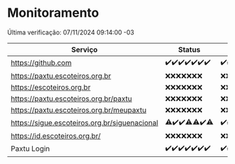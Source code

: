 # Monitoramento

Última verificação: 07/11/2024 09:14:00 -03

|Serviço|Status|Últimas 24h|
|---|---|---|
|https://github.com|<span title="2024-10-31: OK=23">✔️</span><span title="2024-11-01: OK=23">✔️</span><span title="2024-11-02: OK=23">✔️</span><span title="2024-11-03: OK=23">✔️</span><span title="2024-11-04: OK=23">✔️</span><span title="2024-11-05: OK=23">✔️</span><span title="2024-11-06: OK=11">✔️</span>|<span title="06/11/2024 09:15:00 -03 : 200">✔️</span><span title="06/11/2024 10:16:00 -03 : 200">✔️</span><span title="06/11/2024 11:07:00 -03 : 200">✔️</span><span title="06/11/2024 12:08:00 -03 : 200">✔️</span><span title="06/11/2024 13:09:00 -03 : 200">✔️</span><span title="06/11/2024 14:07:00 -03 : 200">✔️</span><span title="06/11/2024 15:10:00 -03 : 200">✔️</span><span title="06/11/2024 16:06:00 -03 : 200">✔️</span><span title="06/11/2024 17:09:00 -03 : 200">✔️</span><span title="06/11/2024 18:07:00 -03 : 200">✔️</span><span title="06/11/2024 19:07:00 -03 : 200">✔️</span><span title="06/11/2024 20:07:00 -03 : 200">✔️</span><span title="06/11/2024 21:40:00 -03 : 200">✔️</span><span title="06/11/2024 23:09:00 -03 : 200">✔️</span><span title="07/11/2024 00:15:00 -03 : 200">✔️</span><span title="07/11/2024 01:10:00 -03 : 200">✔️</span><span title="07/11/2024 02:08:00 -03 : 200">✔️</span><span title="07/11/2024 03:11:00 -03 : 200">✔️</span><span title="07/11/2024 04:08:00 -03 : 200">✔️</span><span title="07/11/2024 05:11:00 -03 : 200">✔️</span><span title="07/11/2024 06:08:00 -03 : 200">✔️</span><span title="07/11/2024 07:08:00 -03 : 200">✔️</span><span title="07/11/2024 08:06:00 -03 : 200">✔️</span><span title="07/11/2024 09:14:00 -03 : 200">✔️</span>|
|https://paxtu.escoteiros.org.br|<span title="2024-10-31: Falhas=23">❌</span><span title="2024-11-01: Falhas=23">❌</span><span title="2024-11-02: Falhas=23">❌</span><span title="2024-11-03: Falhas=23">❌</span><span title="2024-11-04: Falhas=23">❌</span><span title="2024-11-05: Falhas=23">❌</span><span title="2024-11-06: Falhas=11">❌</span>|<span title="06/11/2024 09:15:00 -03 : 403">❌</span><span title="06/11/2024 10:16:00 -03 : 403">❌</span><span title="06/11/2024 11:07:00 -03 : 403">❌</span><span title="06/11/2024 12:08:00 -03 : 403">❌</span><span title="06/11/2024 13:09:00 -03 : 403">❌</span><span title="06/11/2024 14:07:00 -03 : 403">❌</span><span title="06/11/2024 15:10:00 -03 : 403">❌</span><span title="06/11/2024 16:06:00 -03 : 403">❌</span><span title="06/11/2024 17:09:00 -03 : 403">❌</span><span title="06/11/2024 18:07:00 -03 : 403">❌</span><span title="06/11/2024 19:07:00 -03 : 403">❌</span><span title="06/11/2024 20:07:00 -03 : 403">❌</span><span title="06/11/2024 21:40:00 -03 : 403">❌</span><span title="06/11/2024 23:09:00 -03 : 403">❌</span><span title="07/11/2024 00:15:00 -03 : 403">❌</span><span title="07/11/2024 01:10:00 -03 : 403">❌</span><span title="07/11/2024 02:08:00 -03 : 403">❌</span><span title="07/11/2024 03:11:00 -03 : 403">❌</span><span title="07/11/2024 04:08:00 -03 : 403">❌</span><span title="07/11/2024 05:11:00 -03 : 403">❌</span><span title="07/11/2024 06:08:00 -03 : 403">❌</span><span title="07/11/2024 07:08:00 -03 : 403">❌</span><span title="07/11/2024 08:06:00 -03 : 403">❌</span><span title="07/11/2024 09:14:00 -03 : 403">❌</span>|
|https://escoteiros.org.br|<span title="2024-10-31: Falhas=23">❌</span><span title="2024-11-01: Falhas=23">❌</span><span title="2024-11-02: Falhas=23">❌</span><span title="2024-11-03: Falhas=23">❌</span><span title="2024-11-04: Falhas=23">❌</span><span title="2024-11-05: Falhas=23">❌</span><span title="2024-11-06: Falhas=11">❌</span>|<span title="06/11/2024 09:15:00 -03 : 403">❌</span><span title="06/11/2024 10:16:00 -03 : 403">❌</span><span title="06/11/2024 11:07:00 -03 : 403">❌</span><span title="06/11/2024 12:08:00 -03 : 403">❌</span><span title="06/11/2024 13:09:00 -03 : 403">❌</span><span title="06/11/2024 14:07:00 -03 : 403">❌</span><span title="06/11/2024 15:10:00 -03 : 403">❌</span><span title="06/11/2024 16:06:00 -03 : 403">❌</span><span title="06/11/2024 17:09:00 -03 : 403">❌</span><span title="06/11/2024 18:07:00 -03 : 403">❌</span><span title="06/11/2024 19:07:00 -03 : 403">❌</span><span title="06/11/2024 20:07:00 -03 : 403">❌</span><span title="06/11/2024 21:40:00 -03 : 403">❌</span><span title="06/11/2024 23:09:00 -03 : 403">❌</span><span title="07/11/2024 00:15:00 -03 : 403">❌</span><span title="07/11/2024 01:10:00 -03 : 403">❌</span><span title="07/11/2024 02:08:00 -03 : 403">❌</span><span title="07/11/2024 03:11:00 -03 : 403">❌</span><span title="07/11/2024 04:08:00 -03 : 403">❌</span><span title="07/11/2024 05:11:00 -03 : 403">❌</span><span title="07/11/2024 06:08:00 -03 : 403">❌</span><span title="07/11/2024 07:08:00 -03 : 403">❌</span><span title="07/11/2024 08:06:00 -03 : 403">❌</span><span title="07/11/2024 09:14:00 -03 : 403">❌</span>|
|https://paxtu.escoteiros.org.br/paxtu|<span title="2024-10-31: Falhas=23">❌</span><span title="2024-11-01: Falhas=23">❌</span><span title="2024-11-02: Falhas=23">❌</span><span title="2024-11-03: Falhas=23">❌</span><span title="2024-11-04: Falhas=23">❌</span><span title="2024-11-05: Falhas=23">❌</span><span title="2024-11-06: Falhas=11">❌</span>|<span title="06/11/2024 09:15:00 -03 : 403">❌</span><span title="06/11/2024 10:16:00 -03 : 403">❌</span><span title="06/11/2024 11:07:00 -03 : 403">❌</span><span title="06/11/2024 12:08:00 -03 : 403">❌</span><span title="06/11/2024 13:09:00 -03 : 403">❌</span><span title="06/11/2024 14:07:00 -03 : 403">❌</span><span title="06/11/2024 15:10:00 -03 : 403">❌</span><span title="06/11/2024 16:06:00 -03 : 403">❌</span><span title="06/11/2024 17:09:00 -03 : 403">❌</span><span title="06/11/2024 18:07:00 -03 : 403">❌</span><span title="06/11/2024 19:07:00 -03 : 403">❌</span><span title="06/11/2024 20:07:00 -03 : 403">❌</span><span title="06/11/2024 21:40:00 -03 : 403">❌</span><span title="06/11/2024 23:09:00 -03 : 403">❌</span><span title="07/11/2024 00:15:00 -03 : 403">❌</span><span title="07/11/2024 01:10:00 -03 : 403">❌</span><span title="07/11/2024 02:08:00 -03 : 403">❌</span><span title="07/11/2024 03:11:00 -03 : 403">❌</span><span title="07/11/2024 04:08:00 -03 : 403">❌</span><span title="07/11/2024 05:11:00 -03 : 403">❌</span><span title="07/11/2024 06:08:00 -03 : 403">❌</span><span title="07/11/2024 07:08:00 -03 : 403">❌</span><span title="07/11/2024 08:06:00 -03 : 403">❌</span><span title="07/11/2024 09:14:00 -03 : 403">❌</span>|
|https://paxtu.escoteiros.org.br/meupaxtu|<span title="2024-10-31: Falhas=23">❌</span><span title="2024-11-01: Falhas=23">❌</span><span title="2024-11-02: Falhas=23">❌</span><span title="2024-11-03: Falhas=23">❌</span><span title="2024-11-04: Falhas=23">❌</span><span title="2024-11-05: Falhas=23">❌</span><span title="2024-11-06: Falhas=11">❌</span>|<span title="06/11/2024 09:15:00 -03 : 403">❌</span><span title="06/11/2024 10:16:00 -03 : 403">❌</span><span title="06/11/2024 11:07:00 -03 : 403">❌</span><span title="06/11/2024 12:08:00 -03 : 403">❌</span><span title="06/11/2024 13:09:00 -03 : 403">❌</span><span title="06/11/2024 14:07:00 -03 : 403">❌</span><span title="06/11/2024 15:10:00 -03 : 403">❌</span><span title="06/11/2024 16:06:00 -03 : 403">❌</span><span title="06/11/2024 17:09:00 -03 : 403">❌</span><span title="06/11/2024 18:07:00 -03 : 403">❌</span><span title="06/11/2024 19:07:00 -03 : 403">❌</span><span title="06/11/2024 20:07:00 -03 : 403">❌</span><span title="06/11/2024 21:40:00 -03 : 403">❌</span><span title="06/11/2024 23:09:00 -03 : 403">❌</span><span title="07/11/2024 00:15:00 -03 : 403">❌</span><span title="07/11/2024 01:10:00 -03 : 403">❌</span><span title="07/11/2024 02:08:00 -03 : 403">❌</span><span title="07/11/2024 03:11:00 -03 : 403">❌</span><span title="07/11/2024 04:08:00 -03 : 403">❌</span><span title="07/11/2024 05:11:00 -03 : 403">❌</span><span title="07/11/2024 06:08:00 -03 : 403">❌</span><span title="07/11/2024 07:08:00 -03 : 403">❌</span><span title="07/11/2024 08:06:00 -03 : 403">❌</span><span title="07/11/2024 09:14:00 -03 : 403">❌</span>|
|https://sigue.escoteiros.org.br/siguenacional|<span title="2024-10-31: OK=22, Falhas=1">⚠️</span><span title="2024-11-01: OK=23">✔️</span><span title="2024-11-02: OK=23">✔️</span><span title="2024-11-03: OK=22, Falhas=1">⚠️</span><span title="2024-11-04: OK=22, Falhas=1">⚠️</span><span title="2024-11-05: OK=23">✔️</span><span title="2024-11-06: OK=10, Falhas=1">⚠️</span>|<span title="06/11/2024 09:15:00 -03 : 200">✔️</span><span title="06/11/2024 10:16:00 -03 : 200">✔️</span><span title="06/11/2024 11:07:00 -03 : 200">✔️</span><span title="06/11/2024 12:08:00 -03 : 200">✔️</span><span title="06/11/2024 13:09:00 -03 : 200">✔️</span><span title="06/11/2024 14:07:00 -03 : 200">✔️</span><span title="06/11/2024 15:10:00 -03 : 200">✔️</span><span title="06/11/2024 16:06:00 -03 : 200">✔️</span><span title="06/11/2024 17:09:00 -03 : 200">✔️</span><span title="06/11/2024 18:07:00 -03 : 200">✔️</span><span title="06/11/2024 19:07:00 -03 : 200">✔️</span><span title="06/11/2024 20:07:00 -03 : 200">✔️</span><span title="06/11/2024 21:40:00 -03 : 200">✔️</span><span title="06/11/2024 23:09:00 -03 : 200">✔️</span><span title="07/11/2024 00:15:00 -03 : 200">✔️</span><span title="07/11/2024 01:10:00 -03 : 200">✔️</span><span title="07/11/2024 02:08:00 -03 : 200">✔️</span><span title="07/11/2024 03:11:00 -03 : 200">✔️</span><span title="07/11/2024 04:08:00 -03 : 200">✔️</span><span title="07/11/2024 05:11:00 -03 : 200">✔️</span><span title="07/11/2024 06:08:00 -03 : 200">✔️</span><span title="07/11/2024 07:08:00 -03 : 200">✔️</span><span title="07/11/2024 08:06:00 -03 : 200">✔️</span><span title="07/11/2024 09:14:00 -03 : 200">✔️</span>|
|https://id.escoteiros.org.br/|<span title="2024-10-31: Falhas=23">❌</span><span title="2024-11-01: Falhas=23">❌</span><span title="2024-11-02: Falhas=23">❌</span><span title="2024-11-03: Falhas=23">❌</span><span title="2024-11-04: Falhas=23">❌</span><span title="2024-11-05: Falhas=23">❌</span><span title="2024-11-06: Falhas=11">❌</span>|<span title="06/11/2024 09:15:00 -03 : 403">❌</span><span title="06/11/2024 10:16:00 -03 : 403">❌</span><span title="06/11/2024 11:07:00 -03 : 403">❌</span><span title="06/11/2024 12:08:00 -03 : 403">❌</span><span title="06/11/2024 13:09:00 -03 : 403">❌</span><span title="06/11/2024 14:07:00 -03 : 403">❌</span><span title="06/11/2024 15:10:00 -03 : 403">❌</span><span title="06/11/2024 16:06:00 -03 : 403">❌</span><span title="06/11/2024 17:09:00 -03 : 403">❌</span><span title="06/11/2024 18:07:00 -03 : 403">❌</span><span title="06/11/2024 19:07:00 -03 : 403">❌</span><span title="06/11/2024 20:07:00 -03 : 403">❌</span><span title="06/11/2024 21:40:00 -03 : 403">❌</span><span title="06/11/2024 23:09:00 -03 : 403">❌</span><span title="07/11/2024 00:15:00 -03 : 403">❌</span><span title="07/11/2024 01:10:00 -03 : 403">❌</span><span title="07/11/2024 02:08:00 -03 : 403">❌</span><span title="07/11/2024 03:11:00 -03 : 403">❌</span><span title="07/11/2024 04:08:00 -03 : 403">❌</span><span title="07/11/2024 05:11:00 -03 : 403">❌</span><span title="07/11/2024 06:08:00 -03 : 403">❌</span><span title="07/11/2024 07:08:00 -03 : 403">❌</span><span title="07/11/2024 08:06:00 -03 : 403">❌</span><span title="07/11/2024 09:14:00 -03 : 403">❌</span>|
|Paxtu Login|<span title="2024-10-31: OK=23">✔️</span><span title="2024-11-01: OK=23">✔️</span><span title="2024-11-02: OK=23">✔️</span><span title="2024-11-03: OK=23">✔️</span><span title="2024-11-04: OK=23">✔️</span><span title="2024-11-05: OK=23">✔️</span><span title="2024-11-06: OK=11">✔️</span>|<span title="06/11/2024 09:15:00 -03 : 200">✔️</span><span title="06/11/2024 10:16:00 -03 : 200">✔️</span><span title="06/11/2024 11:07:00 -03 : 200">✔️</span><span title="06/11/2024 12:08:00 -03 : 200">✔️</span><span title="06/11/2024 13:09:00 -03 : 200">✔️</span><span title="06/11/2024 14:07:00 -03 : 200">✔️</span><span title="06/11/2024 15:10:00 -03 : 200">✔️</span><span title="06/11/2024 16:06:00 -03 : 200">✔️</span><span title="06/11/2024 17:09:00 -03 : 200">✔️</span><span title="06/11/2024 18:07:00 -03 : 200">✔️</span><span title="06/11/2024 19:07:00 -03 : 200">✔️</span><span title="06/11/2024 20:07:00 -03 : 200">✔️</span><span title="06/11/2024 21:40:00 -03 : 200">✔️</span><span title="06/11/2024 23:09:00 -03 : 200">✔️</span><span title="07/11/2024 00:15:00 -03 : 200">✔️</span><span title="07/11/2024 01:10:00 -03 : 200">✔️</span><span title="07/11/2024 02:08:00 -03 : 200">✔️</span><span title="07/11/2024 03:11:00 -03 : 200">✔️</span><span title="07/11/2024 04:08:00 -03 : 200">✔️</span><span title="07/11/2024 05:11:00 -03 : 200">✔️</span><span title="07/11/2024 06:08:00 -03 : 200">✔️</span><span title="07/11/2024 07:08:00 -03 : 200">✔️</span><span title="07/11/2024 08:06:00 -03 : 200">✔️</span><span title="07/11/2024 09:14:00 -03 : 200">✔️</span>|
